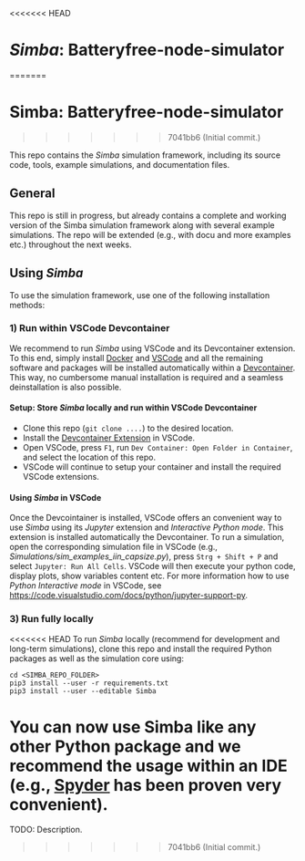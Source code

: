 <<<<<<< HEAD
# *Simba*: Batteryfree-node-simulator
=======
# Simba: Batteryfree-node-simulator
>>>>>>> 7041bb6 (Initial commit.)

This repo contains the *Simba* simulation framework, including its source code, tools, example simulations, and documentation files.

## General
This repo is still in progress, but already contains a complete and working version of the Simba simulation framework along with several example simulations.
The repo will be extended (e.g., with docu and more examples etc.) throughout the next weeks.

## Using *Simba*

To use the simulation framework, use one of the following installation methods:

### 1) Run within VSCode Devcontainer

We recommend to run *Simba* using VSCode and its Devcontainer extension.
To this end, simply install [Docker](https://www.docker.com/products/docker-desktop/) and [VSCode](https://code.visualstudio.com/) and all the remaining software and packages will be installed automatically within a [Devcontainer](https://code.visualstudio.com/docs/devcontainers/containers). This way, no cumbersome manual installation is required and a seamless deinstallation is also possible.

#### Setup: Store *Simba* locally and run within VSCode Devcontainer

- Clone this repo (`git clone ....`) to the desired location.
- Install the [Devcontainer Extension](...) in VSCode.
- Open VSCode, press `F1`, run `Dev Container: Open Folder in Container`, and select the location of this repo.
- VSCode will continue to setup your container and install the required VSCode extensions.

#### Using *Simba* in VSCode

Once the Devcointainer is installed, VSCode offers an convenient way to use *Simba* using its *Jupyter* extension and *Interactive Python mode*. This extension is installed automatically the Devcontainer.
To run a simulation, open the corresponding simulation file in VSCode (e.g., *Simulations/sim_examples_iin_capsize.py*), press `Strg + Shift + P` and select `Jupyter: Run All Cells`.
VSCode will then execute your python code, display plots, show variables content etc. 
For more information how to use *Python Interactive mode* in VSCode, see https://code.visualstudio.com/docs/python/jupyter-support-py.

### 3) Run fully locally

<<<<<<< HEAD
To run *Simba* locally (recommend for development and long-term simulations), clone this repo and install the required Python packages as well as the simulation core using:
```
cd <SIMBA_REPO_FOLDER>
pip3 install --user -r requirements.txt
pip3 install --user --editable Simba
```
You can now use Simba like any other Python package and we recommend the usage within an IDE (e.g., [Spyder](https://www.spyder-ide.org/) has been proven very convenient).
=======
TODO: Description.
>>>>>>> 7041bb6 (Initial commit.)

